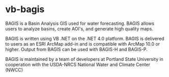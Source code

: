 # vb-bagis

BAGIS is a Basin Analysis GIS used for water forecasting. BAGIS allows users to analyze basins, create AOI's, and generate 
high quality maps. 

BAGIS is written using VB .NET on the .NET 4.0 platform. BAGIS is delivered to users as an ESRI ArcMap add-in and is
compatible with ArcMap 10.0 or higher. Output from BAGIS can be used with BAGIS-H and BAGIS-P. 

BAGIS is maintained by a team of developers at Portland State University in cooperation with the USDA-NRCS National Water 
and Climate Center (NWCC)

